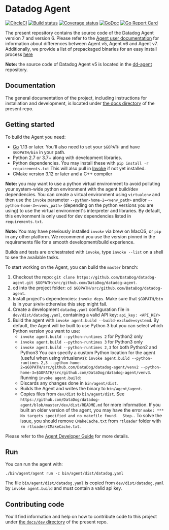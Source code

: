 # Datadog Agent

[![CircleCI](https://circleci.com/gh/DataDog/datadog-agent/tree/master.svg?style=svg&circle-token=dbcee3f02b9c3fe5f142bfc5ecb735fdec34b643)](https://circleci.com/gh/DataDog/datadog-agent/tree/master)
[![Build status](https://ci.appveyor.com/api/projects/status/kcwhmlsc0oq3m49p/branch/master?svg=true)](https://ci.appveyor.com/project/Datadog/datadog-agent/branch/master)
[![Coverage status](https://codecov.io/github/DataDog/datadog-agent/coverage.svg?branch=master)](https://codecov.io/github/DataDog/datadog-agent?branch=master)
[![GoDoc](https://godoc.org/github.com/DataDog/datadog-agent?status.svg)](https://godoc.org/github.com/DataDog/datadog-agent)
[![Go Report Card](https://goreportcard.com/badge/github.com/DataDog/datadog-agent)](https://goreportcard.com/report/github.com/DataDog/datadog-agent)

The present repository contains the source code of the Datadog Agent version 7 and version 6. Please refer to the [Agent user documentation](docs/agent) for information about differences between Agent v5, Agent v6 and Agent v7. Additionally, we provide a list of prepackaged binaries for an easy install process [here](https://app.datadoghq.com/account/settings#agent)

**Note:** the source code of Datadog Agent v5 is located in the
[dd-agent](https://github.com/DataDog/dd-agent) repository.

## Documentation

The general documentation of the project, including instructions for installation
and development, is located under [the docs directory](docs) of the present repo.

## Getting started

To build the Agent you need:
 * [Go](https://golang.org/doc/install) 1.13 or later. You'll also need to set your `$GOPATH` and have `$GOPATH/bin` in your path.
 * Python 2.7 or 3.7+ along with development libraries.
 * Python dependencies. You may install these with `pip install -r requirements.txt`
   This will also pull in [Invoke](http://www.pyinvoke.org) if not yet installed.
 * CMake version 3.12 or later and a C++ compiler

**Note:** you may want to use a python virtual environment to avoid polluting your
      system-wide python environment with the agent build/dev dependencies. You can
      create a virtual environment using `virtualenv` and then use the `invoke` parameter
      `--python-home-2=<venv_path>` and/or `--python-home-3=<venv_path>` (depending on
      the python versions you are using) to use the virtual environment's interpreter
      and libraries. By default, this environment is only used for dev dependencies
      listed in `requirements.txt`.

**Note:** You may have previously installed `invoke` via brew on MacOS, or `pip` in
      any other platform. We recommend you use the version pinned in the requirements
      file for a smooth development/build experience.

Builds and tests are orchestrated with `invoke`, type `invoke --list` on a shell
to see the available tasks.

To start working on the Agent, you can build the `master` branch:

1. Checkout the repo: `git clone https://github.com/DataDog/datadog-agent.git $GOPATH/src/github.com/DataDog/datadog-agent`.
2. cd into the project folder: `cd $GOPATH/src/github.com/DataDog/datadog-agent`.
3. Install project's dependencies: `invoke deps`.
   Make sure that `$GOPATH/bin` is in your `$PATH` otherwise this step might fail.
4. Create a development `datadog.yaml` configuration file in `dev/dist/datadog.yaml`, containing a valid API key: `api_key: <API_KEY>`
5. Build the agent with `invoke agent.build --build-exclude=systemd`.
   By default, the Agent will be built to use Python 3 but you can select which Python version you want to use:
   - `invoke agent.build --python-runtimes 2` for Python2 only
   - `invoke agent.build --python-runtimes 3` for Python3 only
   - `invoke agent.build --python-runtimes 2,3` for both Python2 and Python3
  You can specify a custom Python location for the agent (useful when using
   virtualenvs): `invoke agent.build
   --python-runtimes 2,3
   --python-home-2=$GOPATH/src/github.com/DataDog/datadog-agent/venv2
   --python-home-3=$GOPATH/src/github.com/DataDog/datadog-agent/venv3`.
  Running `invoke agent.build`:
    * Discards any changes done in `bin/agent/dist`.
    * Builds the Agent and writes the binary to `bin/agent/agent`.
    * Copies files from `dev/dist` to `bin/agent/dist`. See `https://github.com/DataDog/datadog-agent/blob/master/dev/dist/README.md` for more information.
  If you built an older version of the agent, you may have the error `make: *** No targets specified and no makefile found.  Stop.`.
  To solve the issue, you should remove `CMakeCache.txt` from `rtloader` folder with `rm rtloader/CMakeCache.txt`.



Please refer to the [Agent Developer Guide](docs/dev/README.md) for more details.

## Run

You can run the agent with:
```
./bin/agent/agent run -c bin/agent/dist/datadog.yaml
```

The file `bin/agent/dist/datadog.yaml` is copied from `dev/dist/datadog.yaml` by `invoke agent.build` and must contain a valid api key.

## Contributing code

You'll find information and help on how to contribute code to this project under
[the `docs/dev` directory](docs/dev) of the present repo.
